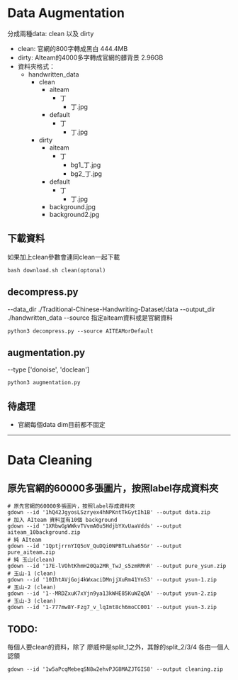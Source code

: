 # Data Augmentation
分成兩種data: clean 以及 dirty
* clean: 官網的800字轉成黑白 444.4MB
* dirty: AIteam的4000多字轉成官網的髒背景 2.96GB
* 資料夾格式：
    * handwritten_data
        * clean
            * aiteam
                * 丁
                    * 丁.jpg
            * default
                * 丁
                    * 丁.jpg
        * dirty
            * aiteam
                * 丁
                    * bg1_丁.jpg
                    * bg2_丁.jpg
            * default
                * 丁
                    * 丁.jpg
            * background.jpg
            * background2.jpg

## 下載資料
如果加上clean參數會連同clean一起下載
```shell
bash download.sh clean(optonal)
```


## decompress.py
--data_dir ./Traditional-Chinese-Handwriting-Dataset/data
--output_dir ./handwritten_data
--source 指定aiteam資料或是官網資料
```shell
python3 decompress.py --source AITEAMorDefault
```
## augmentation.py
--type ['donoise', 'doclean']
```shell
python3 augmentation.py
```

## 待處理
* 官網每個data dim目前都不固定


---
# Data Cleaning

## 原先官網的60000多張圖片，按照label存成資料夾
```
# 原先官網的60000多張圖片，按照label存成資料夾
gdown --id '1hQ42JgyosLSzryex4hNPKntTkGytIh1B' --output data.zip
# 加入 AIteam 資料並有10個 background
gdown --id '1XRbwGpWWkvTVvmA0u5HdjbYXvUaaVdds' --output aiteam_10background.zip
# 純 AIteam
gdown --id '1QptjrrnYIQ5oV_QuDQi0NPBTLuha65Gr' --output pure_aiteam.zip
# 純 玉山(clean)
gdown --id '17E-lVOhtKhmH20Qa2MR_TwJ_s5zmRMnR' --output pure_ysun.zip
# 玉山-1 (clean)
gdown --id '10IhtAVjGoj4kWxaciDMnjjXuRm41YnS3' --output ysun-1.zip
# 玉山-2 (clean)
gdown --id '1--MRDZxuK7xYjn9ya13kWHE85KuWZqQA' --output ysun-2.zip
# 玉山-3 (clean)
gdown --id '1-777mw8Y-Fzg7_v_lqImt8ch6moCC001' --output ysun-3.zip
```

## TODO: 
每個人要clean的資料，除了 廖威仲是split_1之外，其餘的split_2/3/4 各由一個人認領
```
gdown --id '1w5aPcqMebeqSN8w2ehvPJG8MAZJTGIS8' --output cleaning.zip
```

